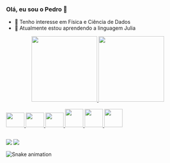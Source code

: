 ### Olá, eu sou o Pedro 👋

- 🔭 Tenho interesse em Física e Ciência de Dados
- 🌱 Atualmente estou aprendendo a linguagem Julia

<div align="center">
  <a href="https://github.com/p3dr0id">
  <img height="180em" src="https://github-readme-stats.vercel.app/api?username=p3dr0id&show_icons=true&theme=swift&include_all_commits=true&count_private=true"/>
  <img height="180em" src="https://github-readme-stats.vercel.app/api/top-langs/?username=p3dr0id&layout=compact&langs_count=7&theme=swift"/>
</div>

<div style="display: inline_block"><br>
  <img src="https://cdn.jsdelivr.net/gh/devicons/devicon/icons/linux/linux-original.svg" height="40" width="50" />
  <img src="https://cdn.jsdelivr.net/gh/devicons/devicon/icons/vim/vim-original.svg" height="40" width="50" />
  <img src="https://cdn.jsdelivr.net/gh/devicons/devicon/icons/jupyter/jupyter-original-wordmark.svg" height="40" width="50" />
  <img src="https://cdn.jsdelivr.net/gh/devicons/devicon/icons/python/python-original-wordmark.svg" height="50" width="50" />
  <img src="https://cdn.jsdelivr.net/gh/devicons/devicon/icons/pandas/pandas-original-wordmark.svg" height="50" width="50" />
  <img src="https://cdn.jsdelivr.net/gh/devicons/devicon/icons/julia/julia-original-wordmark.svg" height="50" width="50" />
</div>

##
  
<div>
    <a href="https://instagram.com/pedro883n" target="_blank"><img src="https://img.shields.io/badge/-Instagram-%23E4405F?style=for-the-badge&logo=instagram&logoColor=white" target="_blank"></a>
  <a href="https://twitter.com/pdrodp" target="_blank"><img src="https://img.shields.io/badge/Twitter-1DA1F2?style=for-the-badge&logo=twitter&logoColor=white" target="_blank"></a>


  ![Snake animation](https://github.com/p3dr0id/p3dr0id/blob/output/github-contribution-grid-snake.svg)
  
 </div>

<!--
**p3dr0id/p3dr0id** is a ✨ _special_ ✨ repository because its `README.md` (this file) appears on your GitHub profile.

Here are some ideas to get you started:

- 🔭 I’m currently working on ...
- 🌱 I’m currently learning ...
- 👯 I’m looking to collaborate on ...
- 🤔 I’m looking for help with ...
- 💬 Ask me about ...
- 📫 How to reach me: ...
- 😄 Pronouns: ...
- ⚡ Fun fact: ...

Links:

https://github.com/anuraghazra/github-readme-stats
https://devicon.dev/
https://dev.to/envoy_/150-badges-for-github-pnk

-->
